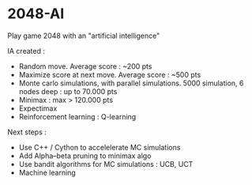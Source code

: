 # 2048-AI
Play game 2048 with an "artificial intelligence"

IA created :
- Random move. Average score : ~200 pts
- Maximize score at next move. Average score : ~500 pts
- Monte carlo simulations, with parallel simulations. 5000 simulation, 6 nodes deep : up to 70.000 pts
- Minimax : max > 120.000 pts
- Expectimax
- Reinforcement learning : Q-learning

Next steps :
- Use C++ / Cython to accelelerate MC simulations
- Add Alpha–beta pruning to minimax algo
- Use bandit algorithms for MC simulations : UCB, UCT
- Machine learning

